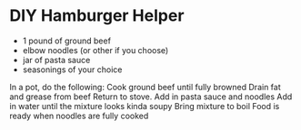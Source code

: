 # DIY Hamburger Helper

* 1 pound of ground beef
* elbow noodles (or other if you choose)
* jar of pasta sauce
* seasonings of your choice 

In a pot, do the following:
Cook ground beef until fully browned 
Drain fat and grease from beef
Return to stove.
Add in pasta sauce and noodles
Add in water until the mixture looks kinda soupy 
Bring mixture to boil 
Food is ready when noodles are fully cooked 
